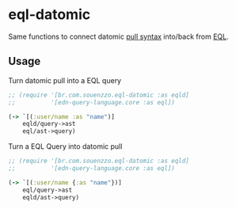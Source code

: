 # eql-datomic

Same functions to connect datomic [pull syntax](https://docs.datomic.com/on-prem/pull.html) into/back from [EQL](http://edn-query-language.org).

## Usage

Turn datomic pull into a EQL query

```clojure
;; (require '[br.com.souenzzo.eql-datomic :as eqld]
;;          '[edn-query-language.core :as eql])

(-> `[(:user/name :as "name")]
    eqld/query->ast
    eql/ast->query)
```

Turn a EQL Query into datomic pull

```clojure
;; (require '[br.com.souenzzo.eql-datomic :as eqld]
;;          '[edn-query-language.core :as eql])

(-> `[(:user/name {:as "name"})]
    eql/query->ast
    eqld/ast->query)
```
